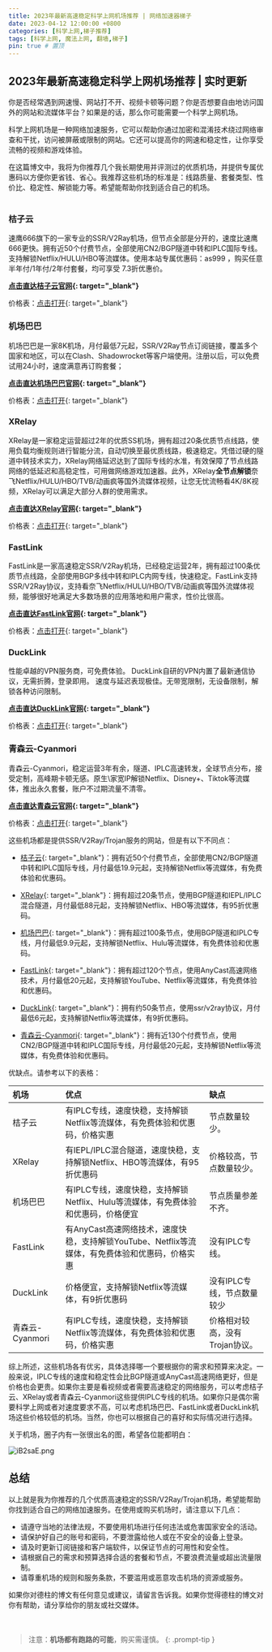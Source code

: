 ```yaml
---
title: 2023年最新高速稳定科学上网机场推荐 | 网络加速器梯子
date: 2023-04-12 12:00:00 +0800
categories: [科学上网,梯子推荐]
tags: [科学上网, 魔法上网, 翻墙,梯子]
pin: true # 置顶
---
```

## 2023年最新高速稳定科学上网机场推荐 | 实时更新

你是否经常遇到网速慢、网站打不开、视频卡顿等问题？你是否想要自由地访问国外的网站和流媒体平台？如果是的话，那么你可能需要一个科学上网机场。

科学上网机场是一种网络加速服务，它可以帮助你通过加密和混淆技术绕过网络审查和干扰，访问被屏蔽或限制的网站。它还可以提高你的网速和稳定性，让你享受流畅的视频和游戏体验。

在这篇博文中，我将为你推荐几个我长期使用并评测过的优质机场，并提供专属优惠码以方便你更省钱、省心。我推荐这些机场的标准是：线路质量、套餐类型、性价比、稳定性、解锁能力等。希望能帮助你找到适合自己的机场。
<br/>
<br/>


### 桔子云

速鹰666旗下的一家专业的SSR/V2Ray机场，但节点全部是分开的，速度比速鹰666更快。拥有近50个付费节点，全部使用CN2/BGP隧道中转和IPLC国际专线。支持解锁Netflix/HULU/HBO等流媒体。使用本站专属优惠码：as999 ，购买任意半年付/1年付/2年付套餐，均可享受 7.3折优惠价。

**[点击直达桔子云官网](https://juzi27.com/auth/register?code=jQab){: target="_blank"}**

价格表：[点击打开](https://i.328888.xyz/2023/04/12/iBjOSz.jpeg){: target="_blank"}

### 机场巴巴

机场巴巴是一家8K机场，月付最低7元起，SSR/V2Ray节点订阅链接，覆盖多个国家和地区，可以在Clash、Shadowrocket等客户端使用。注册以后，可以免费试用24小时，速度满意再订购套餐；

**[点击直达机场巴巴官网](https://www.ckcloud.cc/#/register?code=DS5DLTxi){: target="_blank"}**

价格表：[点击打开](https://i.328888.xyz/2023/04/12/iBjjVw.jpeg){: target="_blank"}

### XRelay

XRelay是一家稳定运营超过2年的优质SS机场，拥有超过20条优质节点线路，使用负载均衡规则进行智能分流，自动切换至最优质线路，极速稳定。凭借过硬的隧道中转技术实力，XRelay网络延迟达到了国际专线的水准，有效保障了节点线路网络的低延迟和高稳定性，可用做网络游戏加速器。此外，XRelay**全节点解锁**奈飞Netflix/HULU/HBO/TVB/动画疯等国外流媒体视频，让您无忧流畅看4K/8K视频，XRelay可以满足大部分人群的使用需求。

**[点击直达XRelay官网](https://isseys.net/#/register?code=LIE3Pyo2){: target="_blank"}**

价格表：[点击打开](https://i.328888.xyz/2023/04/12/iBj8ba.jpeg){: target="_blank"}



### FastLink

FastLink是一家高速稳定SSR/V2Ray机场，已经稳定运营2年，拥有超过100条优质节点线路，全部使用BGP多线中转和IPLC内网专线，快速稳定。FastLink支持SSR/V2Ray协议，支持看奈飞Netflix/HULU/HBO/TVB/动画疯等国外流媒体视频，能够很好地满足大多数场景的应用落地和用户需求，性价比很高。

**[点击直达FastLink官网](https://v02.fl-aff.com/auth/register?code=smeV){: target="_blank"}**

价格表：[点击打开](https://i.328888.xyz/2023/04/11/iBDscL.jpeg){: target="_blank"}

### DuckLink
性能卓越的VPN服务商，可免费体验。
DuckLink自研的VPN内置了最新通信协议，无需折腾，登录即用。
速度与延迟表现极佳。无带宽限制，无设备限制，解锁各种访问限制。

**[点击直达DuckLink官网](https://www.ducklink.net/#/register?code=VYWGUSzS){: target="_blank"}**

价格表：[点击打开](https://i.328888.xyz/2023/04/11/iBUXHy.jpeg){: target="_blank"}

### 青森云-Cyanmori
青森云-Cyanmori，稳定运营3年有余，隧道、IPLC高速转发，全球节点分布，接受定制，高峰期卡顿无感。原生\家宽IP解锁Netflix、Disney+、Tiktok等流媒体，推出永久套餐，账户不过期流量不清零。

**[点击直达青森云官网](https://cccc.gg/auth/register?code=LmMm){: target="_blank"}**

价格表：[点击打开](https://i.328888.xyz/2023/04/11/iBUgE5.jpeg){: target="_blank"}



这些机场都是提供SSR/V2Ray/Trojan服务的网站，但是有以下不同点：

- [桔子云](https://juzi69.com/auth/register?code=jQab){: target="_blank"}：拥有近50个付费节点，全部使用CN2/BGP隧道中转和IPLC国际专线，月付最低19.9元起，支持解锁Netflix等流媒体，有免费体验和优惠码。

- [XRelay](https://isseys.net/#/register?code=LIE3Pyo2){: target="_blank"}：拥有超过20条节点，使用BGP隧道和IEPL/IPLC混合隧道，月付最低88元起，支持解锁Netflix、HBO等流媒体，有95折优惠码。

- [机场巴巴](https://www.ckcloud.cc/#/register?code=DS5DLTxi){: target="_blank"}：拥有超过100条节点，使用BGP隧道和IPLC专线，月付最低9.9元起，支持解锁Netflix、Hulu等流媒体，有免费体验和优惠码。

- [FastLink](https://v02.fl-aff.com/auth/register?code=smeV){: target="_blank"}：拥有超过120个节点，使用AnyCast高速网络技术，月付最低20元起，支持解锁YouTube、Netflix等流媒体，有免费体验和优惠码。

- [DuckLink](https://www.ducklink.net/#/register?code=VYWGUSzS){: target="_blank"}：拥有约50条节点，使用ssr/v2ray协议，月付最低6元起，支持解锁Netflix等流媒体，有9折优惠码。

- [青森云-Cyanmori](https://cccc.gg/auth/register?code=LmMm){: target="_blank"}：拥有近130个付费节点，使用CN2/BGP隧道中转和IPLC国际专线，月付最低20元起，支持解锁Netflix等流媒体，有免费体验和优惠码。

优缺点。请参考以下的表格：

| 机场            | 优点                                                         | 缺点                           |
| :-------------- | :----------------------------------------------------------- | :----------------------------- |
| 桔子云          | 有IPLC专线，速度快稳，支持解锁Netflix等流媒体，有免费体验和优惠码，价格实惠 | 节点数量较少。                 |
| XRelay          | 有IEPL/IPLC混合隧道，速度快稳，支持解锁Netflix、HBO等流媒体，有95折优惠码 | 价格较高，节点数量较少。       |
| 机场巴巴        | 有IPLC专线，速度快稳，支持解锁Netflix、Hulu等流媒体，有免费体验和优惠码，价格便宜 | 节点质量参差不齐。             |
| FastLink        | 有AnyCast高速网络技术，速度快稳，支持解锁YouTube、Netflix等流媒体，有免费体验和优惠码，价格实惠 | 没有IPLC专线。                 |
| DuckLink        | 价格便宜，支持解锁Netflix等流媒体，有9折优惠码               | 没有IPLC专线，节点数量较少     |
| 青森云-Cyanmori | 有IPLC专线，速度快稳，支持解锁Netflix等流媒体，有免费体验和优惠码，价格实惠 | 价格相对较高，没有Trojan协议。 |

综上所述，这些机场各有优劣，具体选择哪一个要根据你的需求和预算来决定。一般来说，IPLC专线的速度和稳定性会比BGP隧道或AnyCast高速网络更好，但是价格也会更贵。如果你主要是看视频或者需要高速稳定的网络服务，可以考虑桔子云、XRelay或者青森云-Cyanmori这些提供IPLC专线的机场。如果你只是偶尔需要科学上网或者对速度要求不高，可以考虑机场巴巴、FastLink或者DuckLink机场这些价格较低的机场。当然，你也可以根据自己的喜好和实际情况进行选择。


关于机场，圈子内有一张很出名的图，希望各位能都明白：

![iB2saE.png](https://i.328888.xyz/2023/04/12/iB2saE.png)

## 总结

以上就是我为你推荐的几个优质高速稳定的SSR/V2Ray/Trojan机场，希望能帮助你找到适合自己的网络加速服务。在使用或购买机场时，请注意以下几点：

- 请遵守当地的法律法规，不要使用机场进行任何违法或危害国家安全的活动。
- 请保护好自己的账号和密码，不要泄露给他人或在不安全的设备上登录。
- 请及时更新订阅链接和客户端软件，以保证节点的可用性和安全性。
- 请根据自己的需求和预算选择合适的套餐和节点，不要浪费流量或超出流量限制。
- 请尊重机场的规则和服务条款，不要滥用或恶意攻击机场的资源或服务。

如果你对德柱的博文有任何意见或建议，请留言告诉我。如果你觉得德柱的博文对你有帮助，请分享给你的朋友或社交媒体。
<br/>
<br/>
<br/>

> 注意：**机场都有跑路的可能**，购买需谨慎。
{: .prompt-tip }

